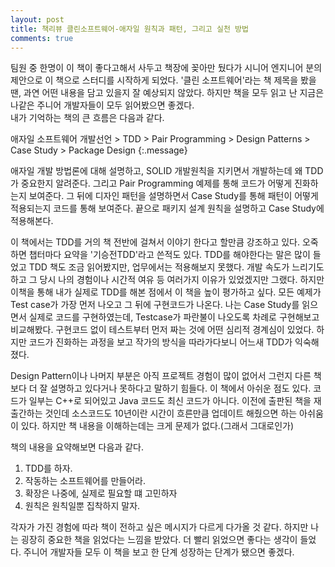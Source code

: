 ```yaml
---
layout: post
title: 책리뷰 클린소프트웨어-애자일 원칙과 패턴, 그리고 실천 방법
comments: true
---
```


팀원 중 한명이 이 책이 좋다고해서 사두고 책장에 꽂아만 뒀다가 시니어 엔지니어 분의 제안으로 이 책으로 스터디를 시작하게 되었다. '클린 소프트웨어'라는 책 제목을 봤을 땐, 과연 어떤 내용을 담고 있을지 잘 예상되지 않았다. 하지만 책을 모두 읽고 난 지금은 나같은 주니어 개발자들이 모두 읽어봤으면 좋겠다.  
내가 기억하는 책의 큰 흐름은 다음과 같다. 

애자일 소프트웨어 개발선언 > TDD > Pair Programming > Design Patterns > Case Study > Package Design
{:.message}

애자일 개발 방법론에 대해 설명하고, SOLID 개발원칙을 지키면서 개발하는데 왜 TDD가 중요한지 알려준다. 그리고 Pair Programming 예제를 통해 코드가 어떻게 진화하는지 보여준다. 그 뒤에 디자인 패턴을 설명하면서 Case Study를 통해 패턴이 어떻게 적용되는지 코드를 통해 보여준다. 끝으로 패키지 설계 원칙을 설명하고 Case Study에 적용해본다. 
 
이 책에서는 TDD를 거의 책 전반에 걸쳐서 이야기 한다고 할만큼 강조하고 있다. 오죽하면 챕터마다 요약을 '기승전TDD'라고 쓴적도 있다. TDD를 해야한다는 말은 많이 들었고 TDD 책도 조금 읽어봤지만, 업무에서는 적용해보지 못했다. 개발 속도가 느리기도 하고 그 당시 나의 경험이나 시간적 여유 등 여러가지 이유가 있었겠지만 그랬다. 하지만 이책을 통해 내가 실제로 TDD를 해본 점에서 이 책을 높이 평가하고 싶다. 모든 예제가 Test case가 가장 먼저 나오고 그 뒤에 구현코드가 나온다. 나는 Case Study를 읽으면서 실제로 코드를 구현하였는데, Testcase가 파란불이 나오도록 차례로 구현해보고 비교해봤다. 구현코드 없이 테스트부터 먼저 짜는 것에 어떤 심리적 경계심이 있었다. 하지만 코드가 진화하는 과정을 보고 작가의 방식을 따라가다보니 어느새 TDD가 익숙해졌다. 
 
Design Pattern이나 나머지 부분은 아직 프로젝트 경험이 많이 없어서 그런지 다른 책보다 더 잘 설명하고 있다거나 못하다고 말하기 힘들다. 이 책에서 아쉬운 점도 있다. 코드가 일부는 C++로 되어있고 Java 코드도 최신 코드가 아니다. 이전에 출판된 책을 재출간하는 것인데 소스코드도 10년이란 시간이 흐른만큼 업데이트 해줬으면 하는 아쉬움이 있다. 하지만 책 내용을 이해하는데는 크게 문제가 없다.(그래서 그대로인가) 

책의 내용을 요약해보면 다음과 같다. 

1. TDD를 하자.
2. 작동하는 소프트웨어를 만들어라.
3. 확장은 나중에, 실제로 필요할 떄 고민하자
4. 원칙은 원칙일뿐 집착하지 말자.

각자가 가진 경험에 따라 책이 전하고 싶은 메시지가 다르게 다가올 것 같다. 하지만 나는 굉장히 중요한 책을 읽었다는 느낌을 받았다. 더 빨리 읽었으면 좋다는 생각이 들었다. 주니어 개발자들 모두 이 책을 보고 한 단계 성장하는 단계가 됐으면 좋겠다.
